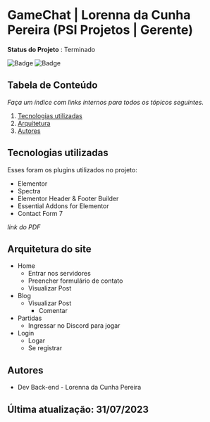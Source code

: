 # GameChat | Lorenna da Cunha Pereira (PSI Projetos | Gerente)

**Status do Projeto** : Terminado 

![Badge](https://img.shields.io/badge/Wordpress-21759B?style=for-the-badge&logo=wordpress&logoColor=white)
![Badge](https://img.shields.io/badge/Figma-F24E1E?style=for-the-badge&logo=figma&logoColor=white)
 
## Tabela de Conteúdo

*Faça um índice com links internos para todos os tópicos seguintes.*

 1. [Tecnologias utilizadas](#tecnologias-utilizadas)
 2. [Arquitetura](#arquitetura)
 3. [Autores](#autores)
 
## Tecnologias utilizadas

Esses foram os plugins utilizados no projeto:

- Elementor
- Spectra
- Elementor Header & Footer Builder
- Essential Addons for Elementor
- Contact Form 7

*link do PDF*

## Arquitetura do site

- Home 
    - Entrar nos servidores
    - Preencher formulário de contato
    - Visualizar Post
- Blog
    - Visualizar Post
        - Comentar
- Partidas
    - Ingressar no Discord para jogar
- Login
    - Logar
    - Se registrar

## Autores

* Dev Back-end - Lorenna da Cunha Pereira
 

## Última atualização: 31/07/2023

